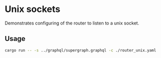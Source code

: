 # Unix sockets

Demonstrates configuring of the router to listen to a unix socket.

## Usage
```bash
cargo run -- -s ../graphql/supergraph.graphql -c ./router_unix.yaml
```

